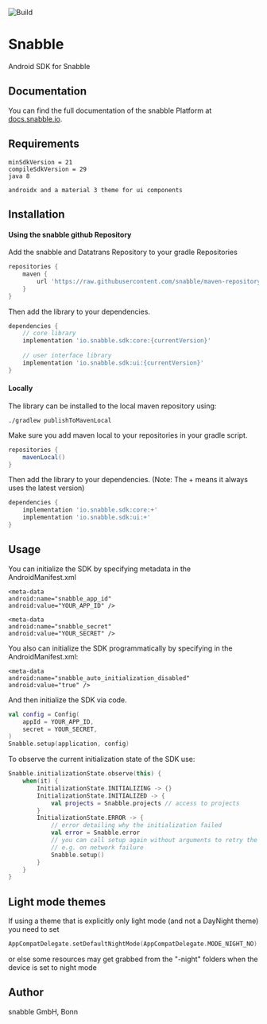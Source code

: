![Build](https://github.com/snabble/Android-SDK/workflows/Build/badge.svg)

# Snabble

Android SDK for Snabble

## Documentation

You can find the full documentation of the snabble Platform at [docs.snabble.io](https://docs.snabble.io).

## Requirements

```
minSdkVersion = 21
compileSdkVersion = 29
java 8

androidx and a material 3 theme for ui components
```

## Installation

#### Using the snabble github Repository

Add the snabble and Datatrans Repository to your gradle Repositories

```groovy
repositories {
    maven {
        url 'https://raw.githubusercontent.com/snabble/maven-repository/releases'
    }
}
```

Then add the library to your dependencies. 

```groovy
dependencies {
    // core library
    implementation 'io.snabble.sdk:core:{currentVersion}'
    
    // user interface library
    implementation 'io.snabble.sdk:ui:{currentVersion}'
}
```

#### Locally

The library can be installed to the local maven repository using:

```shell
./gradlew publishToMavenLocal
```

Make sure you add maven local to your repositories in your gradle script.

```groovy
repositories {
    mavenLocal()
}
```

Then add the library to your dependencies. (Note: The + means it always uses the latest version)

```gradle
dependencies {
    implementation 'io.snabble.sdk:core:+'
    implementation 'io.snabble.sdk:ui:+'
}
```

## Usage

You can initialize the SDK by specifying metadata in the AndroidManifest.xml

```
<meta-data
android:name="snabble_app_id"
android:value="YOUR_APP_ID" />

<meta-data
android:name="snabble_secret"
android:value="YOUR_SECRET" />
```

You also can initialize the SDK programmatically by specifying in the AndroidManifest.xml: 

```
<meta-data
android:name="snabble_auto_initialization_disabled"
android:value="true" />
```

And then initialize the SDK via code.

```kotlin
val config = Config(
    appId = YOUR_APP_ID,
    secret = YOUR_SECRET,
)
Snabble.setup(application, config)
```

To observe the current initialization state of the SDK use: 

```kotlin
Snabble.initializationState.observe(this) {
    when(it) {
        InitializationState.INITIALIZING -> {}
        InitializationState.INITIALIZED -> {
            val projects = Snabble.projects // access to projects
        }
        InitializationState.ERROR -> {
            // error detailing why the initialization failed
            val error = Snabble.error 
            // you can call setup again without arguments to retry the initialization 
            // e.g. on network failure
            Snabble.setup() 
        }
    }
}
```

## Light mode themes

If using a theme that is explicitly only light mode (and not a DayNight theme) you need to set

```kotlin
AppCompatDelegate.setDefaultNightMode(AppCompatDelegate.MODE_NIGHT_NO)
```

or else some resources may get grabbed from the "-night" folders when the device is set to night mode

## Author

snabble GmbH, Bonn
